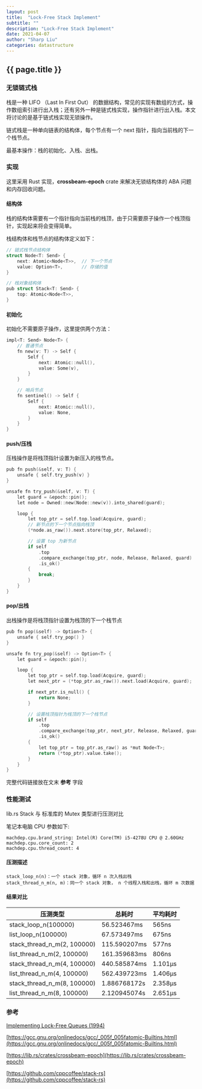 ```yaml
---
layout: post
title:  "Lock-Free Stack Implement"
subtitle: ""
description: "Lock-Free Stack Implement"
date: 2021-04-07
author: "Sharp Liu"
categories: datastructure
---
```


## {{ page.title }}

### 无锁链式栈

栈是一种 LIFO （Last In First Out） 的数据结构，常见的实现有数组的方式，操作数组索引进行出入栈；还有另外一种是链式栈实现，操作指针进行出入栈。本文将讨论的是基于链式栈实现无锁操作。

链式栈是一种单向链表的结构体，每个节点有一个 next 指针，指向当前栈的下一个栈节点。

最基本操作：栈的初始化、入栈、出栈。


### 实现

这里采用 Rust 实现，**crossbeam-epoch** crate 来解决无锁结构体的 ABA 问题和内存回收问题。


#### 结构体

栈的结构体需要有一个指针指向当前栈的栈顶，由于只需要原子操作一个栈顶指针，实现起来将会变得简单。

栈结构体和栈节点的结构体定义如下：

```c
// 链式栈节点结构体
struct Node<T: Send> {
    next: Atomic<Node<T>>,  // 下一个节点
    value: Option<T>,       // 存储的值
}

// 栈对象结构体
pub struct Stack<T: Send> {
    top: Atomic<Node<T>>,
}
```


#### 初始化

初始化不需要原子操作，这里提供两个方法：

```c
impl<T: Send> Node<T> {
    // 普通节点
    fn new(v: T) -> Self {
        Self {
            next: Atomic::null(),
            value: Some(v),
        }
    }

    // 哨兵节点
    fn sentinel() -> Self {
        Self {
            next: Atomic::null(),
            value: None,
        }
    }
}
```


#### push/压栈

压栈操作是将栈顶指针设置为新压入的栈节点。

```c
pub fn push(&self, v: T) {
    unsafe { self.try_push(v) }
}

unsafe fn try_push(&self, v: T) {
    let guard = &epoch::pin();
    let node = Owned::new(Node::new(v)).into_shared(guard);

    loop {
        let top_ptr = self.top.load(Acquire, guard);
        // 新节点的下一个节点指向栈顶
        (*node.as_raw()).next.store(top_ptr, Relaxed);

        // 设置 top 为新节点
        if self
            .top
            .compare_exchange(top_ptr, node, Release, Relaxed, guard)
            .is_ok()
        {
            break;
        }
    }
}
```


#### pop/出栈

出栈操作是将栈顶指针设置为栈顶的下一个栈节点

```c
pub fn pop(&self) -> Option<T> {
    unsafe { self.try_pop() }
}

unsafe fn try_pop(&self) -> Option<T> {
    let guard = &epoch::pin();

    loop {
        let top_ptr = self.top.load(Acquire, guard);
        let next_ptr = (*top_ptr.as_raw()).next.load(Acquire, guard);

        if next_ptr.is_null() {
            return None;
        }

        // 设置栈顶指针为栈顶的下一个栈节点
        if self
            .top
            .compare_exchange(top_ptr, next_ptr, Release, Relaxed, guard)
            .is_ok()
        {
            let top_ptr = top_ptr.as_raw() as *mut Node<T>;
            return (*top_ptr).value.take();
        }
    }
}
```

完整代码链接放在文末 **参考** 字段


### 性能测试

lib.rs Stack 与 标准库的 Mutex<LinkedList> 类型进行压测对比

笔记本电脑 CPU 参数如下:

```
machdep.cpu.brand_string: Intel(R) Core(TM) i5-4278U CPU @ 2.60GHz
machdep.cpu.core_count: 2
machdep.cpu.thread_count: 4
```


#### 压测描述

```
stack_loop_n(n)：一个 stack 对象，循环 n 次入栈出栈
stack_thread_n_m(n, m)：同一个 stack 对象， n 个线程入栈和出栈，循环 m 次数据
```


#### 结果对比

|    压测类型    | 总耗时 | 平均耗时 |
| ------------- | ----- | ------- |
| stack_loop_n(100000) | 56.523467ms | 565ns |
| list_loop_n(100000)  | 67.573497ms | 675ns |
| stack_thread_n_m(2, 100000) | 115.590207ms | 577ns |
| list_thread_n_m(2, 100000)  | 161.359683ms | 806ns |
| stack_thread_n_m(4, 100000) | 440.585874ms | 1.101µs |
| list_thread_n_m(4, 100000)  | 562.439723ms | 1.406µs |
| stack_thread_n_m(8, 100000) | 1.886768172s | 2.358µs |
| list_thread_n_m(8, 100000)  | 2.120945074s | 2.651µs |


### 参考

[Implementing Lock-Free Queues (1994)](http://citeseerx.ist.psu.edu/viewdoc/summary?doi=10.1.1.53.8674)

[https://gcc.gnu.org/onlinedocs/gcc/_005f_005fatomic-Builtins.html](https://gcc.gnu.org/onlinedocs/gcc/_005f_005fatomic-Builtins.html)

[https://lib.rs/crates/crossbeam-epoch](https://lib.rs/crates/crossbeam-epoch)

[https://github.com/cppcoffee/stack-rs](https://github.com/cppcoffee/stack-rs)

